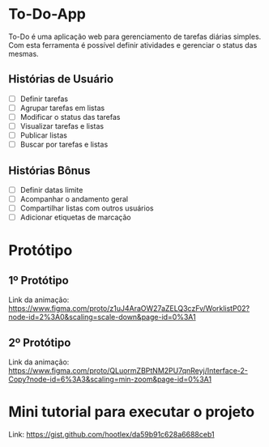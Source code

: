 # To-Do-App
To-Do é uma aplicação web para gerenciamento de tarefas diárias simples. Com esta ferramenta é possível definir atividades e gerenciar o status das mesmas.

## Histórias de Usuário

- [ ] Definir tarefas
- [ ] Agrupar tarefas em listas
- [ ] Modificar o status das tarefas
- [ ] Visualizar tarefas e listas
- [ ] Publicar listas
- [ ] Buscar por tarefas e listas

## Histórias Bônus

- [ ] Definir datas limite
- [ ] Acompanhar o andamento geral
- [ ] Compartilhar listas com outros usuários
- [ ] Adicionar etiquetas de marcação

# Protótipo
## 1º Protótipo 
Link da animação: https://www.figma.com/proto/z1uJ4AraOW27aZELQ3czFv/WorklistP02?node-id=2%3A0&scaling=scale-down&page-id=0%3A1
## 2º Protótipo 
Link da animação: https://www.figma.com/proto/QLuormZBPtNM2PU7qnReyj/Interface-2-Copy?node-id=6%3A3&scaling=min-zoom&page-id=0%3A1

# Mini tutorial para executar o projeto
Link: https://gist.github.com/hootlex/da59b91c628a6688ceb1

